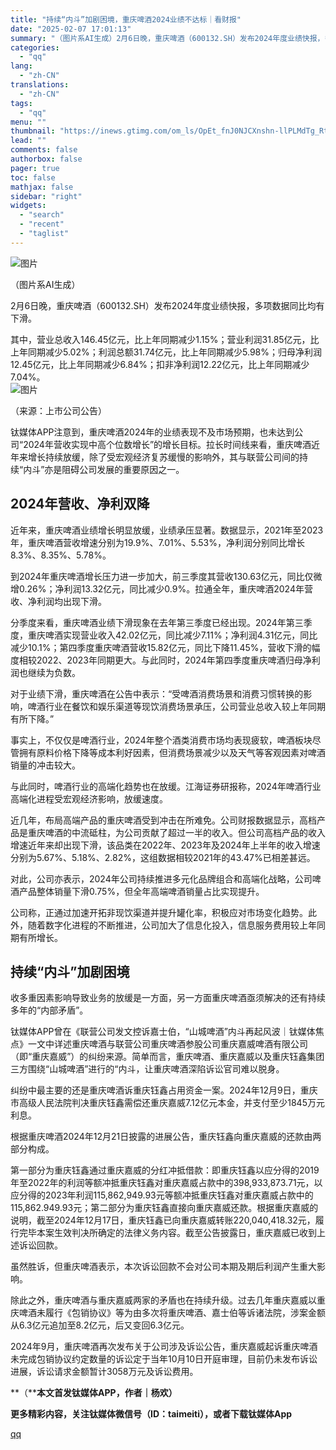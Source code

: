 ```yaml
---
title: "持续“内斗”加剧困境，重庆啤酒2024业绩不达标｜看财报"
date: "2025-02-07 17:01:13"
summary: "（图片系AI生成）2月6日晚，重庆啤酒（600132.SH）发布2024年度业绩快报，多项数据同比均..."
categories:
  - "qq"
lang:
  - "zh-CN"
translations:
  - "zh-CN"
tags:
  - "qq"
menu: ""
thumbnail: "https://inews.gtimg.com/om_ls/OpEt_fnJ0NJCXnshn-llPLMdTg_RtrnLAwxfxsKpU6OnIAA_640360/0"
lead: ""
comments: false
authorbox: false
pager: true
toc: false
mathjax: false
sidebar: "right"
widgets:
  - "search"
  - "recent"
  - "taglist"
---
```


![图片](https://inews.gtimg.com/om_bt/OH1KQmUPkUM32EGUwy8E2rAnfsQt0wCiH2Cd6q-mBZkToAA/1000)

（图片系AI生成）

2月6日晚，重庆啤酒（600132.SH）发布2024年度业绩快报，多项数据同比均有下滑。

其中，营业总收入146.45亿元，比上年同期减少1.15%；营业利润31.85亿元，比上年同期减少5.02%；利润总额31.74亿元，比上年同期减少5.98%；归母净利润12.45亿元，比上年同期减少6.84%；扣非净利润12.22亿元，比上年同期减少7.04%。  
![图片](https://inews.gtimg.com/om_bt/OiiDtOXQwhigS2t8pIWiVv8D0j6W7gAMHUazylt10Jth0AA/641)

（来源：上市公司公告）

钛媒体APP注意到，重庆啤酒2024年的业绩表现不及市场预期，也未达到公司“2024年营收实现中高个位数增长”的增长目标。拉长时间线来看，重庆啤酒近年来增长持续放缓，除了受宏观经济复苏缓慢的影响外，其与联营公司间的持续“内斗”亦是阻碍公司发展的重要原因之一。

**2024年营收、净利双降**
----------------

近年来，重庆啤酒业绩增长明显放缓，业绩承压显著。数据显示，2021年至2023年，重庆啤酒营收增速分别为19.9%、7.01%、5.53%，净利润分别同比增长8.3%、8.35%、5.78%。

到2024年重庆啤酒增长压力进一步加大，前三季度其营收130.63亿元，同比仅微增0.26%；净利润13.32亿元，同比减少0.9%。拉通全年，重庆啤酒2024年营收、净利润均出现下滑。

分季度来看，重庆啤酒业绩下滑现象在去年第三季度已经出现。2024年第三季度，重庆啤酒实现营业收入42.02亿元，同比减少7.11%；净利润4.31亿元，同比减少10.1%；第四季度重庆啤酒营收15.82亿元，同比下降11.45%，营收下滑的幅度相较2022、2023年同期更大。与此同时，2024年第四季度重庆啤酒归母净利润也继续为负数。

对于业绩下滑，重庆啤酒在公告中表示：“受啤酒消费场景和消费习惯转换的影响，啤酒行业在餐饮和娱乐渠道等现饮消费场景承压，公司营业总收入较上年同期有所下降。”

事实上，不仅仅是啤酒行业，2024年整个酒类消费市场均表现疲软，啤酒板块尽管拥有原料价格下降等成本利好因素，但消费场景减少以及天气等客观因素对啤酒销量的冲击较大。

与此同时，啤酒行业的高端化趋势也在放缓。江海证券研报称，2024年啤酒行业高端化进程受宏观经济影响，放缓速度。

近几年，布局高端产品的重庆啤酒受到冲击在所难免。公司财报数据显示，高档产品是重庆啤酒的中流砥柱，为公司贡献了超过一半的收入。但公司高档产品的收入增速近年来却出现下滑，该品类在2022年、2023年及2024年上半年的收入增速分别为5.67%、5.18%、2.82%，这组数据相较2021年的43.47%已相差甚远。

对此，公司亦表示，2024年公司持续推进多元化品牌组合和高端化战略，公司啤酒产品整体销量下滑0.75%，但全年高端啤酒销量占比实现提升。

公司称，正通过加速开拓非现饮渠道并提升罐化率，积极应对市场变化趋势。此外，随着数字化进程的不断推进，公司加大了信息化投入，信息服务费用较上年同期有所增长。

**持续“内斗”加剧困境**
--------------

收多重因素影响导致业务的放缓是一方面，另一方面重庆啤酒亟须解决的还有持续多年的“内部矛盾”。

钛媒体APP曾在《联营公司发文控诉嘉士伯，“山城啤酒”内斗再起风波｜钛媒体焦点》一文中详述重庆啤酒与联营公司重庆啤酒参股公司重庆嘉威啤酒有限公司（即“重庆嘉威”）的纠纷来源。简单而言，重庆啤酒、重庆嘉威以及重庆钰鑫集团三方围绕“山城啤酒”进行的“内斗，让重庆啤酒深陷诉讼官司难以脱身。

纠纷中最主要的还是重庆啤酒诉重庆钰鑫占用资金一案。2024年12月9日，重庆市高级人民法院判决重庆钰鑫需偿还重庆嘉威7.12亿元本金，并支付至少1845万元利息。

根据重庆啤酒2024年12月21日披露的进展公告，重庆钰鑫向重庆嘉威的还款由两部分构成。

第一部分为重庆钰鑫通过重庆嘉威的分红冲抵借款：即重庆钰鑫以应分得的2019年至2022年的利润等额冲抵重庆钰鑫对重庆嘉威占款中的398,933,873.71元，以应分得的2023年利润115,862,949.93元等额冲抵重庆钰鑫对重庆嘉威占款中的115,862.949.93元；第二部分为重庆钰鑫直接向重庆嘉威还款。根据重庆嘉威的说明，截至2024年12月17日，重庆钰鑫已向重庆嘉威转账220,040,418.32元，履行完毕本案生效判决所确定的法律义务内容。截至公告披露日，重庆嘉威已收到上述诉讼回款。

虽然胜诉，但重庆啤酒表示，本次诉讼回款不会对公司本期及期后利润产生重大影响。

除此之外，重庆啤酒与重庆嘉威两家的矛盾也在持续升级。过去几年重庆嘉威以重庆啤酒未履行《包销协议》等为由多次将重庆啤酒、嘉士伯等诉诸法院，涉案金额从6.3亿元追加至8.2亿元，后又变回6.3亿元。

2024年9月，重庆啤酒再次发布关于公司涉及诉讼公告，重庆嘉威起诉重庆啤酒未完成包销协议约定数量的诉讼定于当年10月10日开庭审理，目前仍未发布诉讼进展，诉讼请求金额暂计3058万元及诉讼费用。

**（****本文首发钛媒体APP，作者｜杨欢）**

**更多精彩内容，关注钛媒体微信号（ID：taimeiti），或者下载钛媒体App**

[qq](https://new.qq.com/rain/a/20250207A06FQ800)
